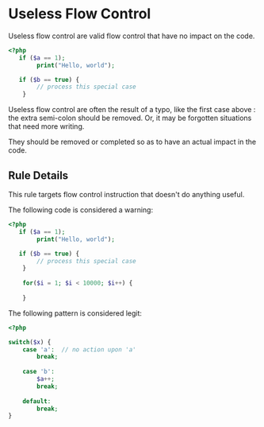 <!-- Good Practices -->
# Useless Flow Control

Useless flow control are valid flow control that have no impact on the code. 


```php
<?php
   if ($a == 1);
        print("Hello, world");

   if ($b == true) {
		// process this special case
	}

```
Useless flow control are often the result of a typo, like the first case above : the extra semi-colon should be removed. Or, it may be forgotten situations that need more writing. 

They should be removed or completed so as to have an actual impact in the code.

## Rule Details

This rule targets flow control instruction that doesn't do anything useful. 

The following code is considered a warning:

```php
<?php
   if ($a == 1);
        print("Hello, world");

   if ($b == true) {
		// process this special case
	}
	
	for($i = 1; $i < 10000; $i++) {
		
	}
```


The following pattern is considered legit:

```php
<?php

switch($x) {
	case 'a':  // no action upon 'a'
		break; 
		
	case 'b': 
		$a++;
		break;
	
	default: 
		break; 
}

```

